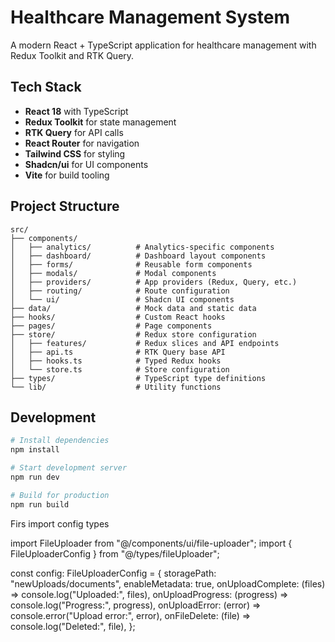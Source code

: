# Healthcare Management System

A modern React + TypeScript application for healthcare management with Redux Toolkit and RTK Query.

## Tech Stack

- **React 18** with TypeScript
- **Redux Toolkit** for state management
- **RTK Query** for API calls
- **React Router** for navigation
- **Tailwind CSS** for styling
- **Shadcn/ui** for UI components
- **Vite** for build tooling

## Project Structure

```
src/
├── components/
│   ├── analytics/          # Analytics-specific components
│   ├── dashboard/          # Dashboard layout components
│   ├── forms/              # Reusable form components
│   ├── modals/             # Modal components
│   ├── providers/          # App providers (Redux, Query, etc.)
│   ├── routing/            # Route configuration
│   └── ui/                 # Shadcn UI components
├── data/                   # Mock data and static data
├── hooks/                  # Custom React hooks
├── pages/                  # Page components
├── store/                  # Redux store configuration
│   ├── features/           # Redux slices and API endpoints
│   ├── api.ts              # RTK Query base API
│   ├── hooks.ts            # Typed Redux hooks
│   └── store.ts            # Store configuration
├── types/                  # TypeScript type definitions
└── lib/                    # Utility functions
```

## Development

```bash
# Install dependencies
npm install

# Start development server
npm run dev

# Build for production
npm run build
```

 <!-- Usage of upload component -->

Firs import config types

<!-- Example -->

import FileUploader from "@/components/ui/file-uploader";
import { FileUploaderConfig } from "@/types/fileUploader";

const config: FileUploaderConfig = {
storagePath: "newUploads/documents",
enableMetadata: true,
onUploadComplete: (files) => console.log("Uploaded:", files),
onUploadProgress: (progress) => console.log("Progress:", progress),
onUploadError: (error) => console.error("Upload error:", error),
onFileDelete: (file) => console.log("Deleted:", file),
};

<!-- File USAGE -->

<FileUploader
config={config}
multiple
acceptedTypes="image/_,video/_,.pdf,.docx"
/>
